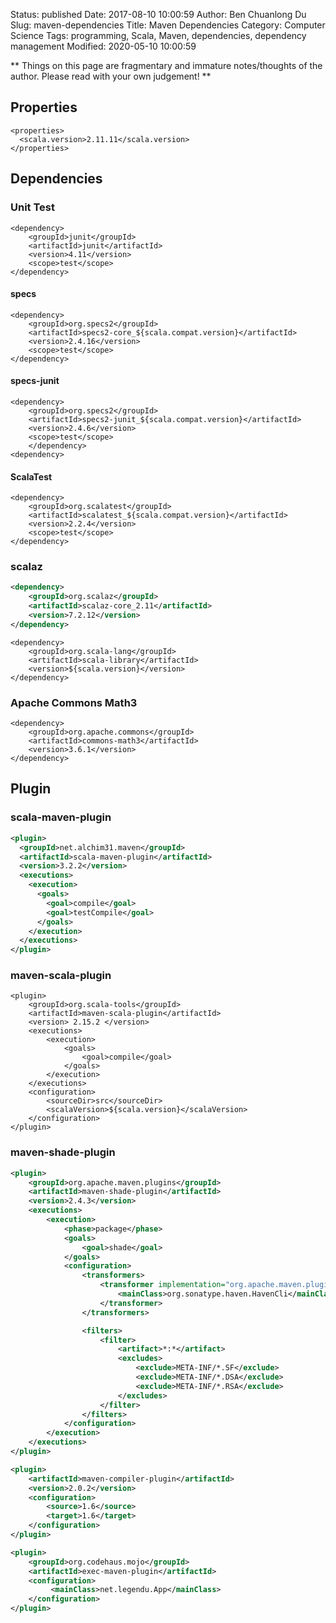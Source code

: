 Status: published
Date: 2017-08-10 10:00:59
Author: Ben Chuanlong Du
Slug: maven-dependencies
Title: Maven Dependencies
Category: Computer Science
Tags: programming, Scala, Maven, dependencies, dependency management
Modified: 2020-05-10 10:00:59

**
Things on this page are
fragmentary and immature notes/thoughts of the author.
Please read with your own judgement!
**

## Properties

```
<properties>
  <scala.version>2.11.11</scala.version>
</properties>
```

## Dependencies

### Unit Test

```
<dependency>
    <groupId>junit</groupId>
    <artifactId>junit</artifactId>
    <version>4.11</version>
    <scope>test</scope>
</dependency>
```

#### specs

```
<dependency>
    <groupId>org.specs2</groupId>
    <artifactId>specs2-core_${scala.compat.version}</artifactId>
    <version>2.4.16</version>
    <scope>test</scope>
</dependency>
```

#### specs-junit

```
<dependency>
    <groupId>org.specs2</groupId>
    <artifactId>specs2-junit_${scala.compat.version}</artifactId>
    <version>2.4.6</version>
    <scope>test</scope>
    </dependency>
<dependency>
```

#### ScalaTest

```
<dependency>
    <groupId>org.scalatest</groupId>
    <artifactId>scalatest_${scala.compat.version}</artifactId>
    <version>2.2.4</version>
    <scope>test</scope>
</dependency>
```

### scalaz

```XML
<dependency>
    <groupId>org.scalaz</groupId>
    <artifactId>scalaz-core_2.11</artifactId>
    <version>7.2.12</version>
</dependency>
```

```
<dependency>
    <groupId>org.scala-lang</groupId>
    <artifactId>scala-library</artifactId>
    <version>${scala.version}</version>
</dependency>
```

### Apache Commons Math3
```
<dependency>
    <groupId>org.apache.commons</groupId>
    <artifactId>commons-math3</artifactId>
    <version>3.6.1</version>
</dependency>
```

## Plugin 

### scala-maven-plugin
```XML
<plugin>
  <groupId>net.alchim31.maven</groupId>
  <artifactId>scala-maven-plugin</artifactId>
  <version>3.2.2</version>
  <executions>
    <execution>
      <goals>
        <goal>compile</goal>
        <goal>testCompile</goal>
      </goals>
    </execution>
  </executions>
</plugin>
```

### maven-scala-plugin

```
<plugin>
    <groupId>org.scala-tools</groupId>
    <artifactId>maven-scala-plugin</artifactId>
    <version> 2.15.2 </version>
    <executions>
        <execution>
            <goals>
                <goal>compile</goal>
            </goals>
        </execution>
    </executions>
    <configuration>
        <sourceDir>src</sourceDir>
        <scalaVersion>${scala.version}</scalaVersion>
    </configuration>
</plugin>
```

### maven-shade-plugin
 
```XML
<plugin>
    <groupId>org.apache.maven.plugins</groupId>
    <artifactId>maven-shade-plugin</artifactId>
    <version>2.4.3</version>
    <executions>
        <execution>
            <phase>package</phase>
            <goals>
                <goal>shade</goal>
            </goals>
            <configuration>
                <transformers>
                    <transformer implementation="org.apache.maven.plugins.shade.resource.ManifestResourceTransformer">
                        <mainClass>org.sonatype.haven.HavenCli</mainClass>
                    </transformer>
                </transformers>

                <filters>
                    <filter>
                        <artifact>*:*</artifact>
                        <excludes>
                            <exclude>META-INF/*.SF</exclude>
                            <exclude>META-INF/*.DSA</exclude>
                            <exclude>META-INF/*.RSA</exclude>
                        </excludes>
                    </filter>
                </filters>
            </configuration>
        </execution>
    </executions>
</plugin>
```

```XML
<plugin>
    <artifactId>maven-compiler-plugin</artifactId>
    <version>2.0.2</version>
    <configuration>
        <source>1.6</source>
        <target>1.6</target>
    </configuration>
</plugin>
```

```XML
<plugin>
    <groupId>org.codehaus.mojo</groupId>
    <artifactId>exec-maven-plugin</artifactId>
    <configuration>
         <mainClass>net.legendu.App</mainClass>
    </configuration>
</plugin>
```











